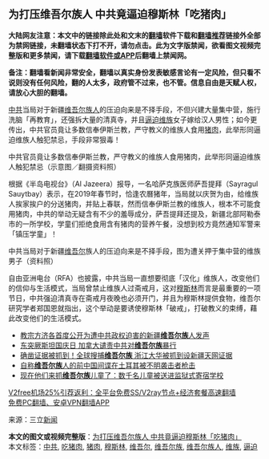  <h2>为打压维吾尔族人 中共竟逼迫穆斯林「吃猪肉」</h2> <p class="notice"><b>大陆网友注意：本文中的链接除此处和文末的<a href="https://github.com/bannedbook/fanqiang" >翻墙</a>软件下载和<a href="https://github.com/killgcd/justmysocks/blob/master/README.md">翻墙推荐</a>链接外全部为禁网链接，未翻墙状态下打不开，请勿点击。此为文字版禁闻，欲看图文视频完整版和更多禁闻，请下载<a href="https://github.com/bannedbook/fanqiang">翻墙软件或APP</a>后翻墙上禁闻网。</p><p>备注：翻墙看新闻非常安全，翻墙以真实身份发表敏感言论有一定风险，但只看不说则没有任何风险，翻的人太多，政府管不过来，也不管。信息自由是天赋人权，请放心大胆的翻墙。</b></p>  <div class="entry"> <p><a href="https://www.bannedbook.org/bnews/tag/%e4%b8%ad%e5%85%b1/" class="st_tag internal_tag" rel="tag" title="标签 中共 下的日志">中共</a>当局对于新疆<a href="https://www.bannedbook.org/bnews/tag/%E7%BB%B4%E5%90%BE%E5%B0%94%E6%97%8F%E4%BA%BA/" class="st_tag internal_tag" rel="tag" title="标签 维吾尔族人 下的日志">维吾尔族人</a>的压迫向来是不择手段，不但兴建大量集中营，施行洗脑「再教育」，还强拆大量的清真寺，并且<a href="https://www.bannedbook.org/bnews/tag/%E9%80%BC%E8%BF%AB/" class="st_tag internal_tag" rel="tag" title="标签 逼迫 下的日志">逼迫</a><a href="https://www.bannedbook.org/bnews/tag/%E7%BB%B4%E6%97%8F/" class="st_tag internal_tag" rel="tag" title="标签 维族 下的日志">维族</a>女子嫁给汉人男性；如今更传出，中共官员竟让多数信奉伊斯兰教，严守教义的维族人食用<a href="https://www.bannedbook.org/bnews/tag/%E7%8C%AA%E8%82%89/" class="st_tag internal_tag" rel="tag" title="标签 猪肉 下的日志">猪肉</a>，此举形同逼迫维族人触犯禁忌，手段非常狠毒！</p> <p>中共官员竟让多数信奉伊斯兰教，严守教义的维族人食用猪肉，此举形同逼迫维族人触犯禁忌（示意图／翻摄资料照）</p>  <p>根据《半岛电视台》（Al Jazeera）报导，一名哈萨克族医师萨吾提拜（Sayragul Sauytbay）表示，在2019年春节时，恰逢农曆猪年，当局就以庆贺为由，给维族人挨家挨户的分送猪肉，并贴上春联，然而信奉伊斯兰教的维族人，根本不可能食用猪肉，中共的举动无疑含有不少的羞辱成分，萨吾提拜还提及，新疆北部阿勒泰市的一所学校，学童们拒绝食用含有猪肉的营养午餐，没想到校方竟然通知军警来「镇压学童」！</p> <p>中共当局对于新疆<a href="https://www.bannedbook.org/bnews/tag/%E7%BB%B4%E5%90%BE%E5%B0%94/" class="st_tag internal_tag" rel="tag" title="标签 维吾尔 下的日志">维吾尔</a>族人的压迫向来是不择手段，图为遭关押于集中营的维族男子（资料照）</p>  <p>自由亚洲电台（RFA）也披露，中共当局一直想要彻底「汉化」维族人，改变他们的信仰与生活模式，当局曾禁止维族人过斋戒月，这对<a href="https://www.bannedbook.org/bnews/tag/%e7%a9%86%e6%96%af%e6%9e%97/" class="st_tag internal_tag" rel="tag" title="标签 穆斯林 下的日志">穆斯林</a>而言是最重要的一项节日，中共强迫清真寺在斋戒月夜晚也必须开门，并且为穆斯林提供食物，维吾尔研究学者郑国恩就指出，这个举动是要诱使穆斯林「破戒」，打破教义的束缚，藉此改变他们的生活模式。</p> <ul class='op-related-articles' title='相关阅读'> <li><a href='https://www.bannedbook.org/bnews/worldnews/20201124/1436357.html' target='_blank'>教宗方济各首度公开为遭中共政权迫害的新疆<b>维吾尔族</b>人发声</a></li> <li><a href='https://www.bannedbook.org/bnews/headline/20201114/1430687.html' target='_blank'>东突厥斯坦国庆日 加拿大谴责中共对<b>维吾尔族</b>暴行</a></li> <li><a href='https://www.bannedbook.org/bnews/cnnews/20201106/1426790.html' target='_blank'>确凿证据被抓到！全球搜捕<b>维吾尔族</b> 浙江大华被抓到设新疆天网证据</a></li> <li><a href='https://www.bannedbook.org/bnews/headline/20201105/1425877.html' target='_blank'>自称<b>维吾尔族</b>人的前中国间谍在土耳其被不明袭击者枪击</a></li> <li><a href='https://www.bannedbook.org/bnews/headline/20201026/1420397.html' target='_blank'>现在他们来抓<b>维吾尔族</b>儿童了：数千名儿童被送进监狱式寄宿学校</a></li> </ul> <p class="texttj"> <a href="https://www.bannedbook.org/forum23/topic22702.html" target="_blank">V2free机场25%引荐返利：全平台免费SS/V2ray节点+经济套餐高速翻墙</a><br/> <a href="https://github.com/bannedbook/fanqiang/wiki/%E7%A6%81%E9%97%BB%E7%BD%91%E5%AE%89%E5%8D%93%E7%BF%BB%E5%A2%99%E6%96%B0%E9%97%BBAPP" target="_blank">免费PC翻墙、安卓VPN翻墙APP</a></p><p> 来源：三立<span class='wp_keywordlink_affiliate'><a href="https://www.bannedbook.org/" title="新闻">新闻</a></span> </p> <a name='sharetosocial'></a>       <div><b>本文的图文或视频完整版</b>：<a href='https://www.bannedbook.org/bnews/cbnews/20201209/1444364.html'>为打压维吾尔族人 中共竟逼迫穆斯林「吃猪肉」</a></div>  </div><!--END ENTRY--> <div class="postfooter"> <div>本文标签：<a href="https://www.bannedbook.org/bnews/tag/%e4%b8%ad%e5%85%b1/" rel="tag">中共</a>, <a href="https://www.bannedbook.org/bnews/tag/%E5%90%83%E7%8C%AA%E8%82%89/" rel="tag">吃猪肉</a>, <a href="https://www.bannedbook.org/bnews/tag/%E7%8C%AA%E8%82%89/" rel="tag">猪肉</a>, <a href="https://www.bannedbook.org/bnews/tag/%e7%a9%86%e6%96%af%e6%9e%97/" rel="tag">穆斯林</a>, <a href="https://www.bannedbook.org/bnews/tag/%E7%BB%B4%E5%90%BE%E5%B0%94/" rel="tag">维吾尔</a>, <a href="https://www.bannedbook.org/bnews/tag/%E7%BB%B4%E5%90%BE%E5%B0%94%E6%97%8F/" rel="tag">维吾尔族</a>, <a href="https://www.bannedbook.org/bnews/tag/%E7%BB%B4%E5%90%BE%E5%B0%94%E6%97%8F%E4%BA%BA/" rel="tag">维吾尔族人</a>, <a href="https://www.bannedbook.org/bnews/tag/%E7%BB%B4%E6%97%8F/" rel="tag">维族</a>, <a href="https://www.bannedbook.org/bnews/tag/%E9%80%BC%E8%BF%AB/" rel="tag">逼迫</a></div>  </div><!--END POSTFOOTER--> 